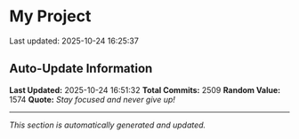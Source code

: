 # My Project


Last updated: 2025-10-24 16:25:37




















































































































































































































































































































































































































































































































































































































































































































































































































































































































































































































































































































































































































































































































































































































































































































































































































































































































































































































































































































































































































































































































































































































































































































































































































































































































































































































































































































































































































































































































































































































## Auto-Update Information

**Last Updated:** 2025-10-24 16:51:32
**Total Commits:** 2509
**Random Value:** 1574
**Quote:** _Stay focused and never give up!_

---
_This section is automatically generated and updated._